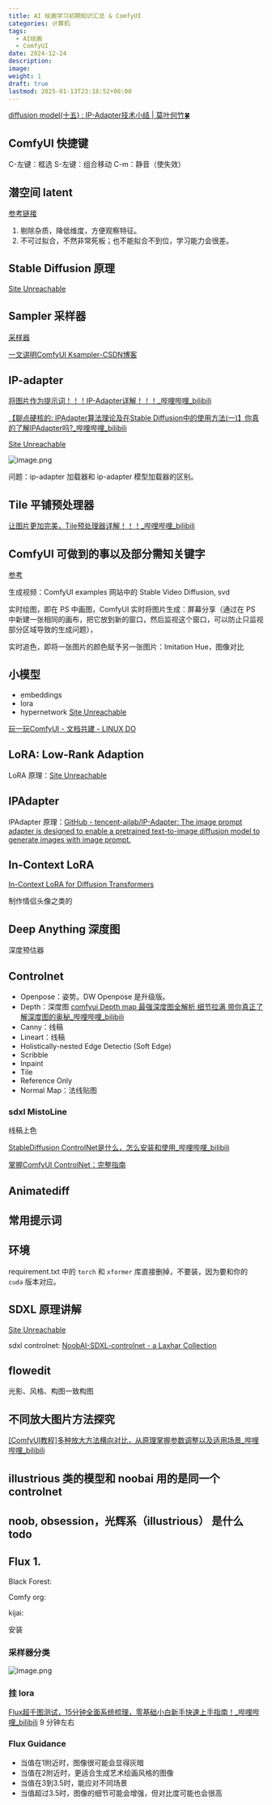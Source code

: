 ```yaml
---
title: AI 绘画学习初期知识汇总 & ComfyUI
categories: 计算机
tags:
  - AI绘画
  - ComfyUI
date: 2024-12-24
description: 
image: 
weight: 1
draft: true
lastmod: 2025-01-13T23:18:52+08:00
---
```

[diffusion model(十五) : IP-Adapter技术小结 | 莫叶何竹🍀](http://www.myhz0606.com/article/ip_adapter)

## ComfyUI 快捷键

C-左键：框选
S-左键：组合移动
C-m：静音（使失效）

## 潜空间 latent

[参考链接](https://zhuanlan.zhihu.com/p/666649803)

1. 剔除杂质，降低维度，方便观察特征。
2. 不可过拟合，不然非常死板；也不能拟合不到位，学习能力会很差。

## Stable Diffusion 原理

[Site Unreachable](https://stable-diffusion-art.com/how-stable-diffusion-work/)


## Sampler 采样器

[采样器](https://zhuanlan.zhihu.com/p/673899723)

[一文讲明ComfyUI Ksampler-CSDN博客](https://blog.csdn.net/sleepless8/article/details/142305153)

## IP-adapter

[将图片作为提示词！！！IP-Adapter详解！！！\_哔哩哔哩\_bilibili](https://www.bilibili.com/video/BV1op421U7Ut/?spm_id_from=333.788.top_right_bar_window_custom_collection.content.click&vd_source=75f81845b7419e2244a942c2be195d61)

[【聊点硬核的: IPAdapter算法理论及在Stable Diffusion中的使用方法(一)】你真的了解IPAdapter吗?\_哔哩哔哩\_bilibili](https://www.bilibili.com/video/BV1aH4y127Mw/?spm_id_from=333.337.search-card.all.click&vd_source=75f81845b7419e2244a942c2be195d61)

[Site Unreachable](https://zhuanlan.zhihu.com/p/671457347)

![image.png](https://raw.githubusercontent.com/oLd-Y/PicGoPictures/main/20241225103235.png)

问题：ip-adapter 加载器和 ip-adapter 模型加载器的区别。

## Tile 平铺预处理器

[让图片更加完美，Tile预处理器详解！！！\_哔哩哔哩\_bilibili](https://www.bilibili.com/video/BV1Au4y1P79U/?spm_id_from=333.337.search-card.all.click&vd_source=75f81845b7419e2244a942c2be195d61)


## ComfyUI 可做到的事以及部分需知关键字

[参考](https://www.bilibili.com/video/BV1BMkgYiEAv?spm_id_from=333.788.videopod.episodes&vd_source=75f81845b7419e2244a942c2be195d61&p=10)

生成视频：ComfyUI examples 网站中的 Stable Video Diffusion, svd

实时绘图，即在 PS 中画图，ComfyUI 实时将图片生成：屏幕分享（通过在 PS 中新建一张相同的画布，把它放到新的窗口，然后监视这个窗口，可以防止只监视部分区域导致的生成问题），

实时追色，即将一张图片的颜色赋予另一张图片：Imitation Hue，图像对比

## 小模型

- embeddings
- lora
- hypernetwork
[Site Unreachable](https://zhuanlan.zhihu.com/p/669895990)

[玩一玩ComfyUI - 文档共建 - LINUX DO](https://linux.do/t/topic/168312)

## LoRA: Low-Rank Adaption

LoRA 原理：[Site Unreachable](https://zhuanlan.zhihu.com/p/646831196)

## IPAdapter

IPAdapter 原理：[GitHub - tencent-ailab/IP-Adapter: The image prompt adapter is designed to enable a pretrained text-to-image diffusion model to generate images with image prompt.](https://github.com/tencent-ailab/IP-Adapter)

## In-Context LoRA

[In-Context LoRA for Diffusion Transformers](https://ali-vilab.github.io/In-Context-LoRA-Page/)

制作情侣头像之类的

## Deep Anything 深度图

深度预估器

## Controlnet 

- Openpose：姿势。DW Openpose 是升级版。
- Depth：深度图 [comfyui Depth map 最强深度图全解析 细节拉满 带你真正了解深度图的奥秘\_哔哩哔哩\_bilibili](https://www.bilibili.com/video/BV1Cr421G73g/?spm_id_from=333.1391.0.0&vd_source=75f81845b7419e2244a942c2be195d61)
- Canny：线稿
- Lineart：线稿
- Holistically-nested Edge Detectio (Soft Edge)
- Scribble
- Inpaint
- Tile
- Reference Only
- Normal Map：法线贴图
### sdxl MistoLine 

线稿上色

[StableDiffusion ControlNet是什么，怎么安装和使用\_哔哩哔哩\_bilibili](https://www.bilibili.com/video/BV12N4y1o7vC?spm_id_from=333.788.videopod.sections&vd_source=75f81845b7419e2244a942c2be195d61)

[掌握ComfyUI ControlNet：完整指南](https://www.runcomfy.com/zh-CN/tutorials/mastering-controlnet-in-comfyui)

## Animatediff

## 常用提示词


## 环境

requirement.txt 中的 `torch` 和 `xformer` 库直接删掉，不要装，因为要和你的 `cuda` 版本对应。


## SDXL 原理讲解

[Site Unreachable](https://zhuanlan.zhihu.com/p/643420260)



sdxl controlnet: [NoobAI-SDXL-controlnet - a Laxhar Collection](https://huggingface.co/collections/Laxhar/noobai-sdxl-controlnet-67342fca03831b10647d7910)

## flowedit

光影、风格、构图一致构图

## 不同放大图片方法探究

[\[ComfyUI教程\]多种放大方法横向对比，从原理掌握参数调整以及适用场景\_哔哩哔哩\_bilibili](https://www.bilibili.com/video/BV1kqCNYNE3y?spm_id_from=333.788.videopod.sections&vd_source=75f81845b7419e2244a942c2be195d61)

## illustrious 类的模型和 noobai 用的是同一个 controlnet

## noob, obsession，光辉系（illustrious） 是什么 todo


## Flux 1.

Black Forest: 

Comfy org: 

kijai:

安装

### 采样器分类

![image.png](https://raw.githubusercontent.com/oLd-Y/PicGoPictures/main/20250110081511.png)

### 挂 lora

[Flux超千图测试，15分钟全面系统梳理，零基础小白新手快速上手指南！\_哔哩哔哩\_bilibili](https://www.bilibili.com/video/BV1k2qBY1EzY/?spm_id_from=333.337.search-card.all.click&vd_source=75f81845b7419e2244a942c2be195d61) 9 分钟左右


### Flux Guidance

- 当值在1附近时，图像很可能会显得灰暗
- 当值在2附近时，更适合生成艺术绘画风格的图像
- 当值在3到3.5时，能应对不同场景
- 当值超过3.5时，图像的细节可能会增强，但对比度可能也会很高
